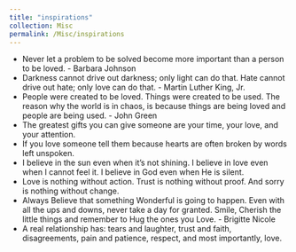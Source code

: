 ```yaml
---
title: "inspirations"
collection: Misc
permalink: /Misc/inspirations
---
```

- Never let a problem to be solved become more important than a person to be loved. - Barbara Johnson 
- Darkness cannot drive out darkness; only light can do that. Hate cannot drive out hate; only love can do that. - Martin Luther King, Jr. 
- People were created to be loved. Things were created to be used. The reason why the world is in chaos, is because things are being loved and people are being used. - John Green
- The greatest gifts you can give someone are your time, your love, and your attention. 
- If you love someone tell them because hearts are often broken by words left unspoken. 
- I believe in the sun even when it’s not shining. I believe in love even when I cannot feel it. I believe in God even when He is silent.
- Love is nothing without action. Trust is nothing without proof. And sorry is nothing without change. 
- Always Believe that something Wonderful is going to happen. Even with all the ups and downs, never take a day for granted. Smile, Cherish the little things and remember to Hug the ones you Love. - Brigitte Nicole
- A real relationship has: tears and laughter, trust and faith, disagreements, pain and patience, respect, and most importantly, love. 